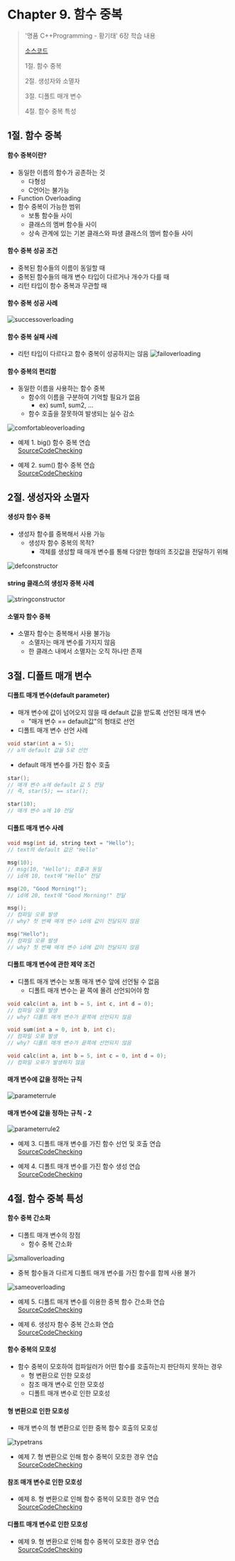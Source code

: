 #  Chapter 9. 함수 중복       
> '명품 C++Programming - 황기태' 6장 학습 내용
>
> [소스코드](https://github.com/BangYunseo/Basic_CPP/tree/main/ch09_FunctionOverloading)
> 
> 1절. 함수 중복
> 
> 2절. 생성자와 소멸자
>
> 3절. 디폴트 매개 변수
>
> 4절. 함수 중복 특성
>

## 1절. 함수 중복
#### 함수 중복이란?
* 동일한 이름의 함수가 공존하는 것
  * 다형성
  * C언어는 불가능
* Function Overloading
* 함수 중복이 가능한 범위
  * 보통 함수들 사이
  * 클래스의 멤버 함수들 사이
  * 상속 관계에 있는 기본 클래스와 파생 클래스의 멤버 함수들 사이

#### 함수 중복 성공 조건
* 중복된 함수들의 이름이 동일할 때
* 중복된 함수들의 매개 변수 타입이 다르거나 개수가 다를 때
* 리턴 타입이 함수 중복과 무관할 때

#### 함수 중복 성공 사례

![successoverloading](https://github.com/BangYunseo/TIL/blob/main/Cpp/Image/ch9/successoverloading.PNG)

#### 함수 중복 실패 사례

* 리턴 타입이 다르다고 함수 중복이 성공하지는 않음
![failoverloading](https://github.com/BangYunseo/TIL/blob/main/Cpp/Image/ch9/failoverloading.PNG)

#### 함수 중복의 편리함
* 동일한 이름을 사용하는 함수 중복
  * 함수의 이름을 구분하여 기억할 필요가 없음
    * ex) sum1, sum2, ...
  * 함수 호출을 잘못하여 발생되는 실수 감소

![comfortableoverloading](https://github.com/BangYunseo/TIL/blob/main/Cpp/Image/ch9/comfortableoverloading.PNG)

* 예제 1. big() 함수 중복 연습    
[SourceCodeChecking](https://github.com/BangYunseo/Basic_CPP/blob/main/ch9_FunctionOverloading/BigFunctionOverloading.cpp)

* 예제 2. sum() 함수 중복 연습     
[SourceCodeChecking](https://github.com/BangYunseo/Basic_CPP/blob/main/ch9_FunctionOverloading/SumFunctionOverloading.cpp)

## 2절. 생성자와 소멸자
#### 생성자 함수 중복
* 생성자 함수를 중복해서 사용 가능
  * 생성자 함수 중복의 목적?
    * 객체를 생성할 때 매개 변수를 통해 다양한 형태의 초깃값을 전달하기 위해

![defconstructor](https://github.com/BangYunseo/TIL/blob/main/Cpp/Image/ch9/defconstructor.PNG)

#### string 클래스의 생성자 중복 사례

![stringconstructor](https://github.com/BangYunseo/TIL/blob/main/Cpp/Image/ch9/stringconstructor.PNG)

#### 소멸자 함수 중복
* 소멸자 함수는 중복해서 사용 불가능
  * 소멸자는 매개 변수를 가지지 않음
  * 한 클래스 내에서 소멸자는 오직 하나만 존재

## 3절. 디폴트 매개 변수
#### 디폴트 매개 변수(default parameter)
* 매개 변수에 값이 넘어오지 않을 때 default 값을 받도록 선언된 매개 변수
  * "매개 변수 == default값"의 형태로 선언
* 디폴트 매개 변수 선언 사례

```C++
void star(int a = 5);
// a의 default 값을 5로 선언
```
* default 매개 변수를 가진 함수 호출

```C++
star();
// 매개 변수 a에 default 값 5 전달
// 즉, star(5); == star();

star(10);
// 매개 변수 a에 10 전달
```

#### 디폴트 매개 변수 사례

```C++
void msg(int id, string text = "Hello");
// text의 default 값은 "Hello"
```

```C++
msg(10);
// msg(10, "Hello"); 호출과 동일
// id에 10, text에 "Hello" 전달

msg(20, "Good Morning!");
// id에 20, text에 "Good Morning!" 전달

msg();
// 컴파일 오류 발생
// why? 첫 번째 매개 변수 id에 값이 전달되지 않음

msg("Hello");
// 컴파일 오류 발생
// why? 첫 번째 매개 변수 id에 값이 전달되지 않음
```

#### 디폴트 매개 변수에 관한 제약 조건
* 디폴트 매개 변수는 보통 매개 변수 앞에 선언될 수 없음
  * 디폴트 매개 변수는 끝 쪽에 몰려 선언되어야 함

```C++
void calc(int a, int b = 5, int c, int d = 0);
// 컴파일 오류 발생
// why? 디폴트 매개 변수가 끝쪽에 선언되지 않음

void sum(int a = 0, int b, int c);
// 컴파일 오류 발생
// why? 디폴트 매개 변수가 끝쪽에 선언되지 않음

void calc(int a, int b = 5, int c = 0, int d = 0);
// 컴파일 오류가 발생하지 않음
```

#### 매개 변수에 값을 정하는 규칙

![parameterrule](https://github.com/BangYunseo/TIL/blob/main/Cpp/Image/ch9/parameterrule.PNG)

#### 매개 변수에 값을 정하는 규칙 - 2

![parameterrule2](https://github.com/BangYunseo/TIL/blob/main/Cpp/Image/ch9/parameterrule2.PNG)

* 예제 3. 디폴트 매개 변수를 가진 함수 선언 및 호출 연습  
[SourceCodeChecking](https://github.com/BangYunseo/Basic_CPP/blob/main/ch9_FunctionOverloading/DefaultParameterEx1.cpp)

* 예제 4. 디폴트 매개 변수를 가진 함수 생성 연습   
[SourceCodeChecking](https://github.com/BangYunseo/Basic_CPP/blob/main/ch9_FunctionOverloading/DefaultParameterEx2.cpp)


## 4절. 함수 중복 특성
#### 함수 중복 간소화
* 디폴트 매개 변수의 장점
  * 함수 중복 간소화

![smalloverloading](https://github.com/BangYunseo/TIL/blob/main/Cpp/Image/ch9/smalloverloading.PNG)

* 중복 함수들과 다르게 디폴트 매개 변수를 가진 함수를 함께 사용 불가

![sameoverloading](https://github.com/BangYunseo/TIL/blob/main/Cpp/Image/ch9/sameoverloading.PNG)

* 예제 5. 디폴트 매개 변수를 이용한 중복 함수 간소화 연습  
[SourceCodeChecking](https://github.com/BangYunseo/Basic_CPP/blob/main/ch9_FunctionOverloading/DefaultParameterEx3.cpp)

* 예제 6. 생성자 함수 중복 간소화 연습  
[SourceCodeChecking](https://github.com/BangYunseo/Basic_CPP/blob/main/ch9_FunctionOverloading/ConstructorOverloading.cpp)

#### 함수 중복의 모호성
* 함수 중복이 모호하여 컴파일러가 어떤 함수를 호출하는지 판단하지 못하는 경우
  * 형 변환으로 인한 모호성
  * 참조 매개 변수로 인한 모호성
  * 디폴트 매개 변수로 인한 모호성

#### 형 변환으로 인한 모호성
* 매개 변수의 형 변환으로 인한 중복 함수 호출의 모호성

![typetrans](https://github.com/BangYunseo/TIL/blob/main/Cpp/Image/ch9/typetrans.PNG)

* 예제 7. 형 변환으로 인해 함수 중복이 모호한 경우 연습  
[SourceCodeChecking](https://github.com/BangYunseo/Basic_CPP/blob/main/ch9_FunctionOverloading/TypeConversion.cpp)

#### 참조 매개 변수로 인한 모호성

* 예제 8. 형 변환으로 인해 함수 중복이 모호한 경우 연습  
[SourceCodeChecking](https://github.com/BangYunseo/Basic_CPP/blob/main/ch9_FunctionOverloading/ReferenceParameter.cpp)

#### 디폴트 매개 변수로 인한 모호성

* 예제 9. 형 변환으로 인해 함수 중복이 모호한 경우 연습  
[SourceCodeChecking](https://github.com/BangYunseo/Basic_CPP/blob/main/ch9_FunctionOverloading/DefaultParameterEx4.cpp)
